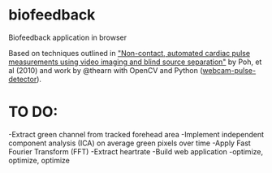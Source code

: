biofeedback
===========

Biofeedback application in browser

Based on techniques outlined in ["Non-contact, automated cardiac pulse measurements using video imaging and blind source separation"](http://www.opticsinfobase.org/oe/abstract.cfm?uri=oe-18-10-10762) by Poh, et al (2010) and work by @thearn with OpenCV and Python ([webcam-pulse-detector](https://github.com/thearn/webcam-pulse-detector)).

TO DO:
===========
-Extract green channel from tracked forehead area
-Implement independent component analysis (ICA) on average green pixels over time
-Apply Fast Fourier Transform (FFT)
-Extract heartrate
-Build web application
-optimize, optimize, optimize
